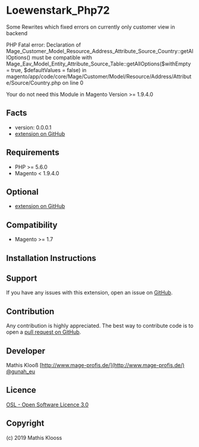 Loewenstark_Php72
=====================
Some Rewrites which fixed errors on currently only customer view in backend

PHP Fatal error:  Declaration of Mage_Customer_Model_Resource_Address_Attribute_Source_Country::getAllOptions() must be compatible with Mage_Eav_Model_Entity_Attribute_Source_Table::getAllOptions($withEmpty = true, $defaultValues = false) in magento/app/code/core/Mage/Customer/Model/Resource/Address/Attribute/Source/Country.php on line 0

Your do not need this Module in Magento Version >= 1.9.4.0

Facts
-----
- version: 0.0.0.1
- [extension on GitHub](https://github.com/mklooss/Loewenstark_Php72)

Requirements
------------
- PHP >= 5.6.0
- Magento < 1.9.4.0

Optional
--------
 - [extension on GitHub](https://github.com/mklooss/Magento_phpseclib)

Compatibility
-------------
- Magento >= 1.7

Installation Instructions
-------------------------

Support
-------
If you have any issues with this extension, open an issue on [GitHub](https://github.com/mklooss/Loewenstark_Php72/issues).

Contribution
------------
Any contribution is highly appreciated. The best way to contribute code is to open a [pull request on GitHub](https://help.github.com/articles/using-pull-requests).

Developer
---------
Mathis Klooß
[http://www.mage-profis.de/](http://www.mage-profis.de/)
[@gunah_eu](https://twitter.com/gunah_eu)

Licence
-------
[OSL - Open Software Licence 3.0](http://opensource.org/licenses/osl-3.0.php)

Copyright
---------
(c) 2019 Mathis Klooss